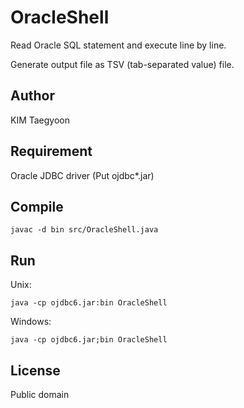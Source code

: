 # OracleShell

Read Oracle SQL statement and execute line by line.

Generate output file as TSV (tab-separated value) file.

## Author
KIM Taegyoon

## Requirement
Oracle JDBC driver (Put ojdbc*.jar)

## Compile
```
javac -d bin src/OracleShell.java
```

## Run
Unix:
```
java -cp ojdbc6.jar:bin OracleShell
```

Windows:
```
java -cp ojdbc6.jar;bin OracleShell
```

## License
Public domain
